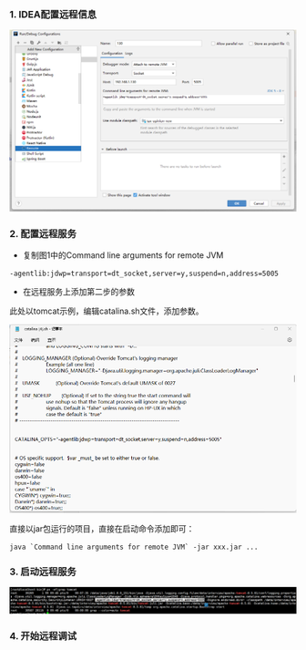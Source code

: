 ### 1. IDEA配置远程信息

![1](https://raw.githubusercontent.com/toplhy/toplhy.github.io/main/images/java/remote_1.png)

### 2. 配置远程服务

+ 复制图1中的Command line arguments for remote JVM

```
-agentlib:jdwp=transport=dt_socket,server=y,suspend=n,address=5005
```

+ 在远程服务上添加第二步的参数

此处以tomcat示例，编辑catalina.sh文件，添加参数。

![1](https://raw.githubusercontent.com/toplhy/toplhy.github.io/main/images/java/remote_2.png)

直接以jar包运行的项目，直接在启动命令添加即可：

```
java `Command line arguments for remote JVM` -jar xxx.jar ...
```

### 3. 启动远程服务

![1](https://raw.githubusercontent.com/toplhy/toplhy.github.io/main/images/java/remote_3.png)

### 4. 开始远程调试
